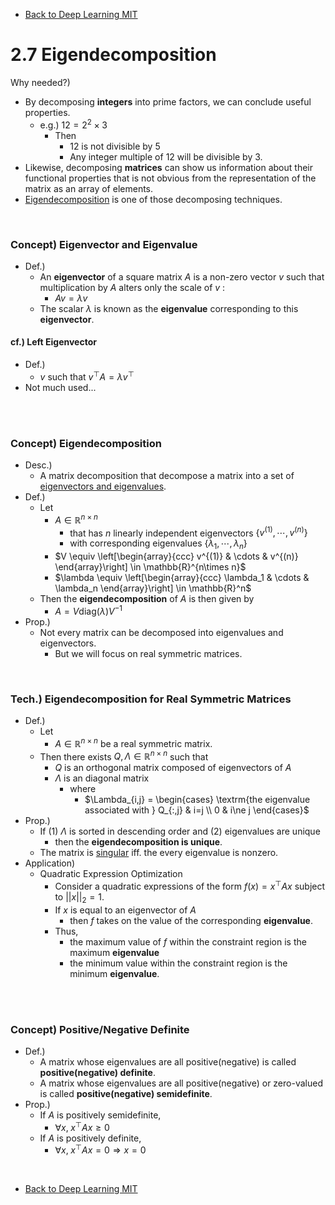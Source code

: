 * [Back to Deep Learning MIT](../../main.md)

# 2.7 Eigendecomposition

Why needed?)
- By decomposing **integers** into prime factors, we can conclude useful properties.
  - e.g.) $12 = 2^2\times 3$
    - Then
      - $12$ is not divisible by $5$
      - Any integer multiple of $12$ will be divisible by $3$.
- Likewise, decomposing **matrices** can show us information about their functional properties that is not obvious from the representation of the matrix as an array of elements.
- [Eigendecomposition](#concept-eigendecomposition) is one of those decomposing techniques.

<br>

### Concept) Eigenvector and Eigenvalue
- Def.)
  - An **eigenvector** of a square matrix $`A`$ is a non-zero vector $`v`$ such that multiplication by $`A`$ alters only the scale of $`v`$ :
    - $`Av = \lambda v`$
  - The scalar $`\lambda`$ is known as the **eigenvalue** corresponding to this **eigenvector**.

#### cf.) Left Eigenvector
- Def.)
  - $v$ such that $v^\top A = \lambda v^\top$
- Not much used...

<br><br>

### Concept) Eigendecomposition
- Desc.)
  - A matrix decomposition that decompose a matrix into a set of [eigenvectors and eigenvalues](#concept-eigenvector-and-eigenvalue).
- Def.)
  - Let
    - $`A \in \mathbb{R}^{n\times n}`$
      - that has $n$ linearly independent eigenvectors $`\left\lbrace v^{(1)}, \cdots, v^{(n)} \right\rbrace`$
      - with corresponding eigenvalues $`\left\lbrace \lambda_1, \cdots, \lambda_n \right\rbrace`$
    - $`V \equiv \left[\begin{array}{ccc}
        v^{(1)} & \cdots & v^{(n)}
    \end{array}\right] \in \mathbb{R}^{n\times n}`$
    - $`\lambda \equiv \left[\begin{array}{ccc}
        \lambda_1 & \cdots & \lambda_n
    \end{array}\right] \in \mathbb{R}^n`$
  - Then the **eigendecomposition** of $`A`$ is then given by
    - $`A = V \textrm{diag}(\lambda) V^{-1}`$
- Prop.)
  - Not every matrix can be decomposed into eigenvalues and eigenvectors.
    - But we will focus on real symmetric matrices.

<br>

### Tech.) Eigendecomposition for Real Symmetric Matrices
- Def.)
  - Let 
    - $`A \in \mathbb{R}^{n\times n}`$ be a real symmetric matrix.
  - Then there exists $`Q, \Lambda\in \mathbb{R}^{n\times n}`$ such that
    - $`Q`$ is an orthogonal matrix composed of eigenvectors of $`A`$
    - $`\Lambda`$ is an diagonal matrix
      - where 
        - $`\Lambda_{i,j} = \begin{cases}
            \textrm{the eigenvalue associated with } Q_{:,j} & i=j \\
            0 & i\ne j
        \end{cases}`$ 
- Prop.)
  - If (1) $`\Lambda`$ is sorted in descending order and (2) eigenvalues are unique
    - then the **eigendecomposition is unique**.
  - The matrix is [singular](../04/note.md#concept-singularity) iff. the every eigenvalue is nonzero.
- Application)
  - Quadratic Expression Optimization
    - Consider a quadratic expressions of the form $`f(x) = x^\top A x`$ subject to $`||x||_2 = 1`$.
    - If $`x`$ is equal to an eigenvector of $`A`$
      - then $`f`$ takes on the value of the corresponding **eigenvalue**.
    - Thus,
      - the maximum value of $`f`$ within the constraint region is the maximum **eigenvalue**
      - the minimum value within the constraint region is the minimum **eigenvalue**.

<br><br>

### Concept) Positive/Negative Definite
- Def.)
  - A matrix whose eigenvalues are all positive(negative) is called **positive(negative) definite**.
  - A matrix whose eigenvalues are all positive(negative) or zero-valued is called **positive(negative) semidefinite**.
- Prop.)
  - If $`A`$ is positively semidefinite,
    - $`\forall x, \; x^\top A x \ge 0`$
  - If $`A`$ is positively definite,
    - $`\forall x, \; x^\top A x = 0 \Rightarrow x = 0`$



<br>

* [Back to Deep Learning MIT](../../main.md)
